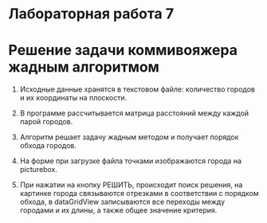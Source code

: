 # Лабораторная работа 7

# Решение задачи коммивояжера жадным алгоритмом

1. Исходные данные хранятся в текстовом файле: количество городов и их координаты на плоскости.

2. В программе рассчитывается матрица расстояний между каждой парой городов.

3. Алгоритм решает задачу жадным методом и получает порядок обхода городов.

4. На форме при загрузке файла точками изображаются города на picturebox.

5. При нажатии на кнопку РЕШИТЬ, происходит поиск решения, на картинке города связываются отрезками в соответствии с порядком обхода, в dataGridView записываются все переходы между городами и их длины, а также общее значение критерия.

